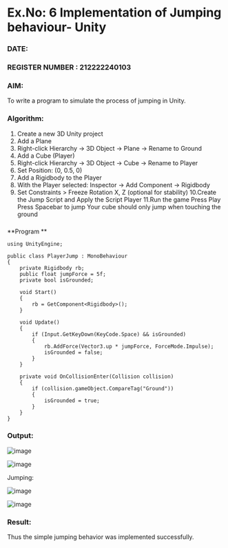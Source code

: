 # Ex.No: 6  Implementation of Jumping  behaviour- Unity
### DATE:                                                                            
### REGISTER NUMBER : 212222240103
### AIM: 
To write a program to simulate the process of jumping in Unity.
### Algorithm:

1. Create a new 3D Unity project
2. Add a Plane
3. Right-click Hierarchy → 3D Object → Plane → Rename to Ground
4. Add a Cube (Player)
5. Right-click Hierarchy → 3D Object → Cube → Rename to Player
6. Set Position: (0, 0.5, 0)
7. Add a Rigidbody to the Player
8. With the Player selected: Inspector → Add Component → Rigidbody
9. Set Constraints > Freeze Rotation X, Z (optional for stability)
10.Create the Jump Script and Apply the Script Player
11.Run the game
Press Play
Press Spacebar to jump
Your cube should only jump when touching the ground

###
**Program **
```
using UnityEngine;

public class PlayerJump : MonoBehaviour
{
    private Rigidbody rb;
    public float jumpForce = 5f;
    private bool isGrounded;

    void Start()
    {
        rb = GetComponent<Rigidbody>();
    }

    void Update()
    {
        if (Input.GetKeyDown(KeyCode.Space) && isGrounded)
        {
            rb.AddForce(Vector3.up * jumpForce, ForceMode.Impulse);
            isGrounded = false;
        }
    }

    private void OnCollisionEnter(Collision collision)
    {
        if (collision.gameObject.CompareTag("Ground"))
        {
            isGrounded = true;
        }
    }
}
```
### Output:

![image](https://github.com/user-attachments/assets/1815f016-1df9-4893-a324-6eaed021824e)

![image](https://github.com/user-attachments/assets/5b582539-d143-477c-a7a0-37203282b20d)

Jumping:

![image](https://github.com/user-attachments/assets/b86d05a3-8e0f-46bf-bf43-80e5a68d9357)

![image](https://github.com/user-attachments/assets/9e9ba1d0-ac08-4a13-bfc6-9777680fe443)

### Result:
Thus the simple jumping behavior was implemented successfully.
